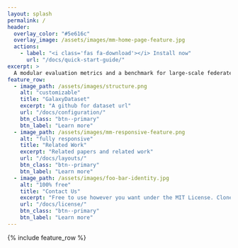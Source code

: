 ```yaml
---
layout: splash
permalink: /
header:
  overlay_color: "#5e616c"
  overlay_image: /assets/images/mm-home-page-feature.jpg
  actions:
    - label: "<i class='fas fa-download'></i> Install now"
      url: "/docs/quick-start-guide/"
excerpt: >
  A modular evaluation metrics and a benchmark for large-scale federated learning
feature_row:
  - image_path: /assets/images/structure.png
    alt: "customizable"
    title: "GalaxyDataset"
    excerpt: "A github for dataset url"
    url: "/docs/configuration/"
    btn_class: "btn--primary"
    btn_label: "Learn more"
  - image_path: /assets/images/mm-responsive-feature.png
    alt: "fully responsive"
    title: "Related Work"
    excerpt: "Related papers and related work"
    url: "/docs/layouts/"
    btn_class: "btn--primary"
    btn_label: "Learn more"
  - image_path: /assets/images/foo-bar-identity.jpg
    alt: "100% free"
    title: "Contact Us"
    excerpt: "Free to use however you want under the MIT License. Clone it, fork it, customize it... whatever!"
    url: "/docs/license/"
    btn_class: "btn--primary"
    btn_label: "Learn more"      
---
```


{% include feature_row %}